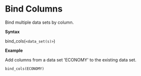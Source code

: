 # Bind Columns

Bind multiple data sets by column.

**Syntax**  

bind_cols(```<data_set(s)>```)

**Example**  

Add columns from a data set 'ECONOMY' to the existing data set.
```
bind_cols(ECONOMY)  
```
